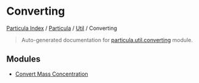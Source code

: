 # Converting

[Particula Index](../../../README.md#particula-index) / [Particula](../../index.md#particula) / [Util](../index.md#util) / Converting

> Auto-generated documentation for [particula.util.converting](https://github.com/uncscode/particula/blob/main/particula/util/converting/__init__.py) module.

## Modules

- [Convert Mass Concentration](./convert_mass_concentration.md)
